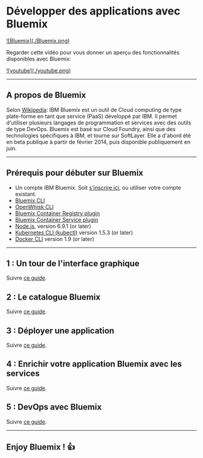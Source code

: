 # Développer des applications avec Bluemix

<!-- page_number: true -->
<!-- $size: 16:9 -->
<!-- prerender: true -->
<!-- footer: OPEN GROUPE - Formation Bluemix - JUIN 2017 -->

<a href="https://www.bluemix.net">
![Bluemix](./Bluemix.png)
</a>

Regarder cette vidéo pour vous donner un aperçu des fonctionnalités disponibles avec Bluemix:

<a href="https://youtu.be/p9dZiMpbVH0">
![youtube](./youtube.png)
</a>

---

## A propos de Bluemix


Selon [Wikipedia](https://fr.wikipedia.org/wiki/Bluemix):
IBM Bluemix est un outil de Cloud computing de type plate-forme en tant que service (PaaS) développé par IBM.
Il permet d'utiliser plusieurs langages de programmation et services avec des outils de type DevOps.
Bluemix est basé sur Cloud Foundry, ainsi que des technologies spécifiques à IBM, et tourne sur SoftLayer.
Elle a d'abord été en beta publique à partir de février 2014, puis disponible publiquement en juin.

---

## Prérequis pour débuter sur Bluemix

* Un compte IBM Bluemix. Soit [s'inscrire ici](https://console.ng.bluemix.net), ou utiliser votre compte existant.
* [Bluemix CLI](https://clis.ng.bluemix.net/ui/home.html)
* [OpenWhisk CLI](https://console.ng.bluemix.net/openwhisk/learn/cli)
* [Bluemix Container Registry plugin](https://console.ng.bluemix.net/docs/cli/plugins/registry/index.html)
* [Bluemix Container Service plugin](https://console.ng.bluemix.net/docs/containers/cs_cli_devtools.html)
* [Node.js](https://nodejs.org), version 6.9.1 (or later)
* [Kubernetes CLI (kubectl)](https://kubernetes.io/docs/tasks/kubectl/install/) version 1.5.3 (or later)
* [Docker CLI](https://docs.docker.com/engine/installation/) version 1.9 (or later)

---
## 1 : Un tour de l'interface graphique
Suivre [ce guide](tour/README.md).

## 2 : Le catalogue Bluemix
Suivre [ce guide](catalog/README.md).

## 3 : Déployer une application
Suivre [ce guide](deploy/README.md).

## 4 : Enrichir votre application Bluemix avec les services
Suivre [ce guide](services/README.md).

## 5 : DevOps avec Bluemix
Suivre [ce guide](devops/README.md).

---
## Enjoy Bluemix ! :+1:
